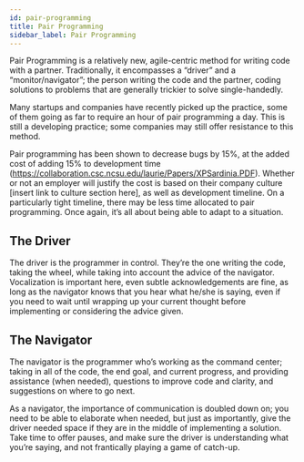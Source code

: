 ```yaml
---
id: pair-programming
title: Pair Programming
sidebar_label: Pair Programming
---
```


Pair Programming is a relatively new, agile-centric method for writing code with a partner. Traditionally, it encompasses a “driver” and a “monitor/navigator”; the person writing the code and the partner, coding solutions to problems that are generally trickier to solve single-handedly. 

Many startups and companies have recently picked up the practice, some of them going as far to require an hour of pair programming a day. This is still a developing practice; some companies may still offer resistance to this method.

Pair programming has been shown to decrease bugs by 15%, at the added cost of adding 15% to development time (<https://collaboration.csc.ncsu.edu/laurie/Papers/XPSardinia.PDF>). Whether or not an employer will justify the cost is based on their company culture [insert link to culture section here], as well as development timeline. On a particularly tight timeline, there may be less time allocated to pair programming. Once again, it’s all about being able to adapt to a situation. 

## The Driver

The driver is the programmer in control. They’re the one writing the code, taking the wheel, while taking into account the advice of the navigator. Vocalization is important here, even subtle acknowledgements are fine, as long as the navigator knows that you hear what he/she is saying, even if you need to wait until wrapping up your current thought before implementing or considering the advice given.

## The Navigator

The navigator is the programmer who’s working as the command center; taking in all of the code, the end goal, and current progress, and providing assistance (when needed), questions to improve code and clarity, and suggestions on where to go next. 

As a navigator, the importance of communication is doubled down on; you need to be able to elaborate when needed, but just as importantly, give the driver needed space if they are in the middle of implementing a solution. Take time to offer pauses, and make sure the driver is understanding what you’re saying, and not frantically playing a game of catch-up.

